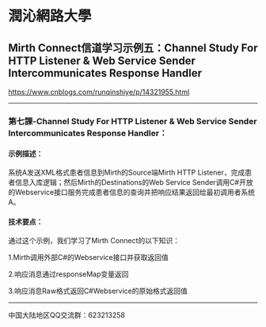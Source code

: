 # 潤沁網路大學
  
## Mirth Connect信道学习示例五：Channel Study For HTTP Listener & Web Service Sender Intercommunicates Response Handler

https://www.cnblogs.com/runqinshiye/p/14321955.html
 
* * *

### 第七課-Channel Study For HTTP Listener & Web Service Sender Intercommunicates Response Handler：  

#### 示例描述：  

系统A发送XML格式患者信息到Mirth的Source端Mirth HTTP Listener，完成患者信息入库逻辑；然后Mirth的Destinations的Web Service Sender调用C#开放的Webservice接口服务完成患者信息的查询并把响应结果返回给最初调用者系统A。

#### 技术要点：  

通过这个示例，我们学习了Mirth Connect的以下知识：  

1.Mirth调用外部C#的Webservice接口并获取返回值

2.响应消息通过responseMap变量返回

3.响应消息Raw格式返回C#Webservice的原始格式返回值


* * *  
中国大陆地区QQ交流群：623213258  
 
